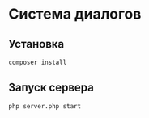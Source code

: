 # Система диалогов
## Установка
``` bash 
composer install
```
## Запуск сервера
``` bash
php server.php start
```